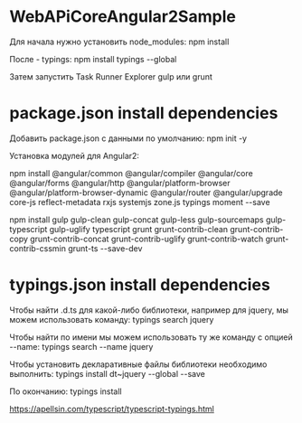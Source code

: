 # WebAPiCoreAngular2Sample

Для начала нужно установить node_modules: npm install

После - typings: npm install typings --global

Затем запустить Task Runner Explorer gulp или grunt

# package.json install dependencies

Добавить package.json с данными по умолчанию: npm init -y

Установка модулей для Angular2: 

npm install @angular/common @angular/compiler @angular/core @angular/forms @angular/http @angular/platform-browser @angular/platform-browser-dynamic @angular/router @angular/upgrade core-js reflect-metadata rxjs systemjs zone.js typings moment --save

npm install gulp gulp-clean gulp-concat gulp-less gulp-sourcemaps gulp-typescript gulp-uglify typescript grunt grunt-contrib-clean grunt-contrib-copy grunt-contrib-concat grunt-contrib-uglify grunt-contrib-watch grunt-contrib-cssmin grunt-ts --save-dev

# typings.json install dependencies

Чтобы найти .d.ts для какой-либо библиотеки, например для jquery, мы можем использовать команду: typings search jquery

Чтобы найти по имени мы можем использовать ту же команду с опцией --name: typings search --name jquery

Чтобы установить декларативные файлы библиотеки необходимо выполнить: typings install dt~jquery --global --save

По окончанию: typings install

https://apellsin.com/typescript/typescript-typings.html
